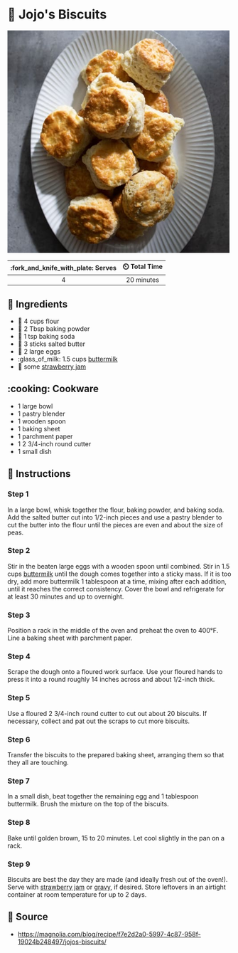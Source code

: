 # :cookie: Jojo's Biscuits

![Jojo's Biscuits](../assets/images/jojo's-biscuits.jpg)

| :fork_and_knife_with_plate: Serves | :timer_clock: Total Time |
|:----------------------------------:|:-----------------------: |
| 4 | 20 minutes |

## :salt: Ingredients

- :ear_of_rice: 4 cups flour
- :dash: 2 Tbsp baking powder
- :cup_with_straw: 1 tsp baking soda
- :butter: 3 sticks salted butter
- :egg: 2 large eggs
- :glass_of_milk: 1.5 cups [buttermilk][1]
- :strawberry: some [strawberry jam][2]

## :cooking: Cookware

- 1 large bowl
- 1 pastry blender
- 1 wooden spoon
- 1 baking sheet
- 1 parchment paper
- 1 2 3/4-inch round cutter
- 1 small dish

## :pencil: Instructions

### Step 1

In a large bowl, whisk together the flour, baking powder, and baking soda. Add the salted butter cut into 1/2-inch
pieces and use a pastry blender to cut the butter into the flour until the pieces are even and about the size of peas.

### Step 2

Stir in the beaten large eggs with a wooden spoon until combined. Stir in 1.5 cups [buttermilk][1] until the dough
comes together into a sticky mass. If it is too dry, add more buttermilk 1 tablespoon at a time, mixing after each
addition, until it reaches the correct consistency. Cover the bowl and refrigerate for at least 30 minutes and up
to overnight.

### Step 3

Position a rack in the middle of the oven and preheat the oven to 400°F. Line a baking sheet with parchment paper.

### Step 4

Scrape the dough onto a floured work surface. Use your floured hands to press it into a round roughly 14 inches across
and about 1/2-inch thick.

### Step 5

Use a floured 2 3/4-inch round cutter to cut out about 20 biscuits. If necessary, collect and pat out the scraps to cut
more biscuits.

### Step 6

Transfer the biscuits to the prepared baking sheet, arranging them so that they all are touching.

### Step 7

In a small dish, beat together the remaining egg and 1 tablespoon buttermilk. Brush the mixture on the top of the
biscuits.

### Step 8

Bake until golden brown, 15 to 20 minutes. Let cool slightly in the pan on a rack.

### Step 9

Biscuits are best the day they are made (and ideally fresh out of the oven!). Serve with [strawberry jam][2] or
[gravy][3], if desired. Store leftovers in an airtight container at room temperature for up to 2 days.

## :link: Source

- <https://magnolia.com/blog/recipe/f7e2d2a0-5997-4c87-958f-19024b248497/jojos-biscuits/>

[1]: <../ingredients/buttermilk.md>
[2]: <../sauces-and-dressings/single-jar-of-fruit-jam.md>
[3]: <../sauces-and-dressings/vegetarian-sausage-gravy.md>
